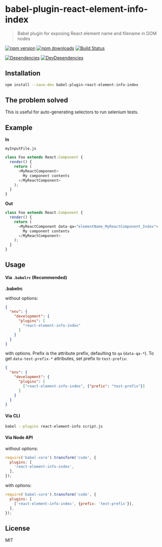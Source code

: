 # babel-plugin-react-element-info-index

> Babel plugin for exposing React element name and filename in DOM nodes

[![npm version](https://img.shields.io/npm/v/babel-plugin-react-element-info-index.svg?style=flat-square)](https://www.npmjs.com/package/babel-plugin-react-element-info-index)
[![npm downloads](https://img.shields.io/npm/dm/babel-plugin-react-element-info-index.svg?style=flat-square)](https://www.npmjs.com/package/babel-plugin-react-element-info-index)
[![Build Status](https://travis-ci.org/und3f1ned/babel-plugin-react-element-info-index.svg?branch=master)](https://travis-ci.org/und3f1ned/babel-plugin-react-element-info-index)

[![Dependencies](https://img.shields.io/david/und3f1ned/babel-plugin-react-element-info-index.svg?style=flat-square)](https://david-dm.org/und3f1ned/babel-plugin-react-element-info-index)
[![DevDependencies](https://img.shields.io/david/dev/und3f1ned/babel-plugin-react-element-info-index.svg?style=flat-square)](https://david-dm.org/und3f1ned/babel-plugin-react-element-info-index#info=devDependencies&view=list)

## Installation

```sh
npm install --save-dev babel-plugin-react-element-info-index
```

## The problem solved

This is useful for auto-generating selectors to run selenium tests.

## Example

**In**

```myInputFile.js```
```js
class Foo extends React.Component {
  render() {
    return (
      <MyReactComponent>
        My component contents
      </MyReactComponent>
    );
  }
}
```

**Out**
```js
class Foo extends React.Component {
  render() {
    return (
      <MyReactComponent data-qa="elementName_MyReactComponent_Index">
        My component contents
      </MyReactComponent>
    );
  }
}
```

## Usage

#### Via `.babelrc` (Recommended)

**.babelrc**

without options:
```json
{
  "env": {
    "development": {
      "plugins": [
        "react-element-info-index"
      ]
    }
  }
}
```

with options. Prefix is the attribute prefix, defaulting to `qa` (`data-qa-*`). To get `data-test-prefix-*` attributes,  set prefix to `test-prefix`:
```json
{
  "env": {
    "development": {
      "plugins": [
        ["react-element-info-index", {"prefix": "test-prefix"}]
      ]
    }
  }
}
```

#### Via CLI

```sh
babel --plugins react-element-info script.js
```

#### Via Node API

without options:
```js
require('babel-core').transform('code', {
  plugins: [
    'react-element-info-index',
  ],
});
```

with options:
```js
require('babel-core').transform('code', {
  plugins: [
    ['react-element-info-index', {prefix: 'text-prefix'}],
  ],
});
```

## License

MIT
